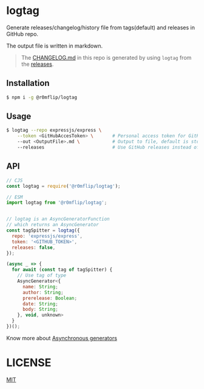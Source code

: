 # logtag

Generate releases/changelog/history file from
tags(default) and releases in GitHub repo.

The output file is written in markdown.

> The [CHANGELOG.md](CHANGELOG.md) in this repo is generated by using `logtag`
> from the [releases](https://github.com/r0mflip/logtag/releases/).


## Installation

``` sh
$ npm i -g @r0mflip/logtag
```

## Usage

``` sh
$ logtag --repo expressjs/express \
    --token <GitHubAccesToken> \       # Personal access token for GitHub API
    --out <OutputFile>.md \            # Output to file, default is stdout
    --releases                         # Use GitHub releases instead of git tags
```

## API

```js
// CJS
const logtag = require('@r0mflip/logtag');

// ESM
import logtag from '@r0mflip/logtag';


// logtag is an AsyncGeneratorFunction
// which returns an AsyncGenerator
const tagSpitter = logtag({
  repo: 'expressjs/express',
  token: '<GITHUB_TOKEN>',
  releases: false,
});

(async _ => {
  for await (const tag of tagSpitter) {
    // Use tag of type
    AsyncGenerator<{
      name: String;
      author: String;
      prerelease: Boolean;
      date: String;
      body: String;
    }, void, unknown>
  }
})();
```

Know more about [Asynchronous generators](https://exploringjs.com/impatient-js/ch_async-iteration.html#async-generators)

# LICENSE
[MIT](LICENSE)
